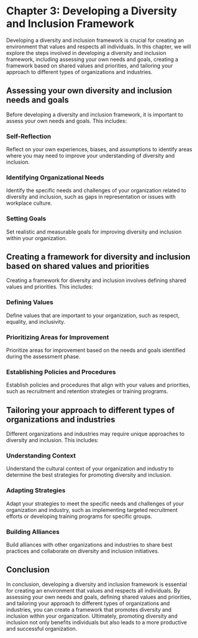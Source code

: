 Chapter 3: Developing a Diversity and Inclusion Framework
=========================================================

Developing a diversity and inclusion framework is crucial for creating an environment that values and respects all individuals. In this chapter, we will explore the steps involved in developing a diversity and inclusion framework, including assessing your own needs and goals, creating a framework based on shared values and priorities, and tailoring your approach to different types of organizations and industries.

Assessing your own diversity and inclusion needs and goals
----------------------------------------------------------

Before developing a diversity and inclusion framework, it is important to assess your own needs and goals. This includes:

### Self-Reflection

Reflect on your own experiences, biases, and assumptions to identify areas where you may need to improve your understanding of diversity and inclusion.

### Identifying Organizational Needs

Identify the specific needs and challenges of your organization related to diversity and inclusion, such as gaps in representation or issues with workplace culture.

### Setting Goals

Set realistic and measurable goals for improving diversity and inclusion within your organization.

Creating a framework for diversity and inclusion based on shared values and priorities
--------------------------------------------------------------------------------------

Creating a framework for diversity and inclusion involves defining shared values and priorities. This includes:

### Defining Values

Define values that are important to your organization, such as respect, equality, and inclusivity.

### Prioritizing Areas for Improvement

Prioritize areas for improvement based on the needs and goals identified during the assessment phase.

### Establishing Policies and Procedures

Establish policies and procedures that align with your values and priorities, such as recruitment and retention strategies or training programs.

Tailoring your approach to different types of organizations and industries
--------------------------------------------------------------------------

Different organizations and industries may require unique approaches to diversity and inclusion. This includes:

### Understanding Context

Understand the cultural context of your organization and industry to determine the best strategies for promoting diversity and inclusion.

### Adapting Strategies

Adapt your strategies to meet the specific needs and challenges of your organization and industry, such as implementing targeted recruitment efforts or developing training programs for specific groups.

### Building Alliances

Build alliances with other organizations and industries to share best practices and collaborate on diversity and inclusion initiatives.

Conclusion
----------

In conclusion, developing a diversity and inclusion framework is essential for creating an environment that values and respects all individuals. By assessing your own needs and goals, defining shared values and priorities, and tailoring your approach to different types of organizations and industries, you can create a framework that promotes diversity and inclusion within your organization. Ultimately, promoting diversity and inclusion not only benefits individuals but also leads to a more productive and successful organization.
